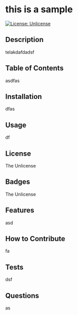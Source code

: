 # this is a sample

[![License: Unlicense](https://img.shields.io/badge/license-Unlicense-blue.svg)](http://unlicense.org/)

## Description
telakdafdadsf

## Table of Contents
asdfas

## Installation
dfas    

## Usage
df

## License
The Unlicense

## Badges
The Unlicense

## Features
asd

## How to Contribute
fa   

## Tests
dsf

## Questions
as